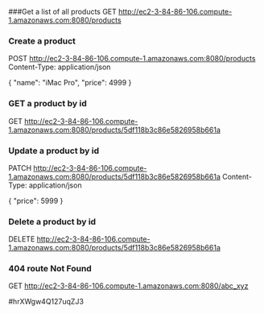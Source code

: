 ###Get a list of all products
GET http://ec2-3-84-86-106.compute-1.amazonaws.com:8080/products

### Create a product
POST http://ec2-3-84-86-106.compute-1.amazonaws.com:8080/products
Content-Type: application/json

{
  "name": "iMac Pro",
  "price": 4999
}

### GET a product by id
GET http://ec2-3-84-86-106.compute-1.amazonaws.com:8080/products/5df118b3c86e5826958b661a

### Update a product by id
PATCH  http://ec2-3-84-86-106.compute-1.amazonaws.com:8080/products/5df118b3c86e5826958b661a
Content-Type: application/json

{
  "price": 5999
}


### Delete a product by id
DELETE  http://ec2-3-84-86-106.compute-1.amazonaws.com:8080/products/5df118b3c86e5826958b661a

### 404 route Not Found
GET http://ec2-3-84-86-106.compute-1.amazonaws.com:8080/abc_xyz



































#hrXWgw4Q127uqZJ3